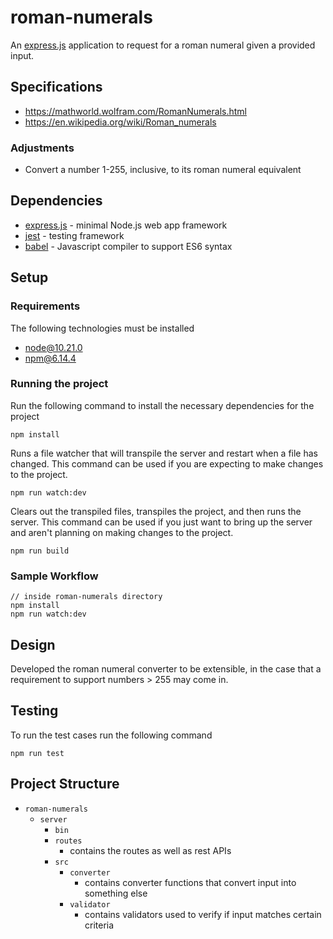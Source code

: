 # roman-numerals

An [express.js](https://expressjs.com/) application to request for a roman numeral given a provided input.

## Specifications

- https://mathworld.wolfram.com/RomanNumerals.html
- https://en.wikipedia.org/wiki/Roman_numerals

### Adjustments

- Convert a number 1-255, inclusive, to its roman numeral equivalent

## Dependencies

- [express.js](https://expressjs.com/) - minimal Node.js web app framework
- [jest](https://jestjs.io/) - testing framework
- [babel](https://babeljs.io/) - Javascript compiler to support ES6 syntax

## Setup

### Requirements

The following technologies must be installed

- node@10.21.0
- npm@6.14.4

### Running the project

Run the following command to install the necessary dependencies for the project

```
npm install
```

Runs a file watcher that will transpile the server and restart when a file has changed. This command can be used if you are expecting to make changes to the project.

```
npm run watch:dev
```

Clears out the transpiled files, transpiles the project, and then runs the server. This command can be used if you just want to bring up the server and aren't planning on making changes to the project.

```
npm run build
```

### Sample Workflow

```
// inside roman-numerals directory
npm install
npm run watch:dev
```

## Design

Developed the roman numeral converter to be extensible, in the case that a requirement to support numbers > 255 may come in.

## Testing

To run the test cases run the following command

```
npm run test
```

## Project Structure

- `roman-numerals`
  - `server`
    - `bin`
    - `routes`
      - contains the routes as well as rest APIs
    - `src`
      - `converter`
        - contains converter functions that convert input into something else
      - `validator`
        - contains validators used to verify if input matches certain criteria
